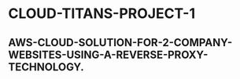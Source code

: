 # CLOUD-TITANS-PROJECT-1

## AWS-CLOUD-SOLUTION-FOR-2-COMPANY-WEBSITES-USING-A-REVERSE-PROXY-TECHNOLOGY.